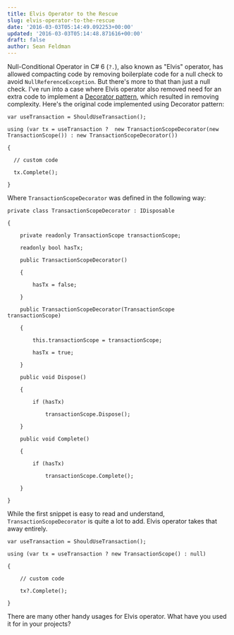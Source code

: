 ```yaml
---
title: Elvis Operator to the Rescue
slug: elvis-operator-to-the-rescue
date: '2016-03-03T05:14:49.092253+00:00'
updated: '2016-03-03T05:14:48.871616+00:00'
draft: false
author: Sean Feldman
---
```

Null-Conditional Operator in C# 6 (`?.`), also known as "Elvis" operator, has allowed compacting code by removing boilerplate code for a null check to avoid `NullReferenceException`. But there's more to that than just a null check. I've run into a case where Elvis operator also removed need for an extra code to implement a [Decorator pattern](http://www.dofactory.com/net/decorator-design-pattern), which resulted in removing complexity. Here's the original code implemented using Decorator pattern:
```
var useTransaction = ShouldUseTransaction();
using (var tx = useTransaction ?  new TransactionScopeDecorator(new TransactionScope()) : new TransactionScopeDecorator())
{
  // custom code
  tx.Complete();
}
```
Where `TransactionScopeDecorator` was defined in the following way:
```
private class TransactionScopeDecorator : IDisposable
{
    private readonly TransactionScope transactionScope;
    readonly bool hasTx;
    public TransactionScopeDecorator()
    {
        hasTx = false;
    }
    public TransactionScopeDecorator(TransactionScope transactionScope)
    {
        this.transactionScope = transactionScope;
        hasTx = true;
    }
    public void Dispose()
    {
        if (hasTx)
            transactionScope.Dispose();
    }
    public void Complete()
    {
        if (hasTx)
            transactionScope.Complete();
    }
}
```
While the first snippet is easy to read and understand, `TransactionScopeDecorator` is quite a lot to add. Elvis operator takes that away entirely.
```
var useTransaction = ShouldUseTransaction();
using (var tx = useTransaction ? new TransactionScope() : null)
{
    // custom code
    tx?.Complete();
}
```
There are many other handy usages for Elvis operator. What have you used it for in your projects?

